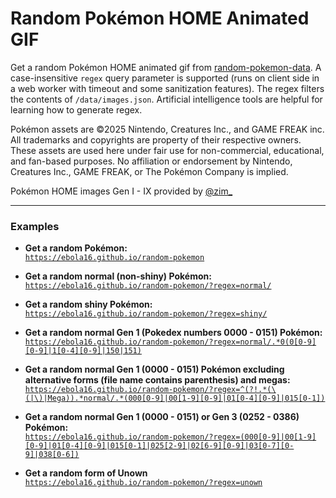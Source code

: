# Random Pokémon HOME Animated GIF

Get a random Pokémon HOME animated gif from [random-pokemon-data](https://github.com/Ebola16/random-pokemon-data). A case-insensitive `regex` query parameter is supported (runs on client side in a web worker with timeout and some sanitization features). The regex filters the contents of `/data/images.json`. Artificial intelligence tools are helpful for learning how to generate regex.

Pokémon assets are ©2025 Nintendo, Creatures Inc., and GAME FREAK inc.
All trademarks and copyrights are property of their respective owners.
These assets are used here under fair use for non-commercial, educational, and fan-based purposes.
No affiliation or endorsement by Nintendo, Creatures Inc., GAME FREAK, or The Pokémon Company is implied.

Pokémon HOME images Gen I - IX provided by [@zim_](https://x.com/zim_)

---

### Examples

- **Get a random Pokémon:**  
  [`https://ebola16.github.io/random-pokemon`](https://ebola16.github.io/random-pokemon)

- **Get a random normal (non-shiny) Pokémon:**  
  [`https://ebola16.github.io/random-pokemon/?regex=normal/`](https://ebola16.github.io/random-pokemon/?regex=normal/)

- **Get a random shiny Pokémon:**  
  [`https://ebola16.github.io/random-pokemon/?regex=shiny/`](https://ebola16.github.io/random-pokemon/?regex=shiny/)

- **Get a random normal Gen 1 (Pokedex numbers 0000 - 0151) Pokémon:**  
  [`https://ebola16.github.io/random-pokemon/?regex=normal/.*0(0[0-9][0-9]|1[0-4][0-9]|150|151)`](https://ebola16.github.io/random-pokemon/?regex=normal/.*0(0[0-9][0-9]|1[0-4][0-9]|150|151))

- **Get a random normal Gen 1 (0000 - 0151) Pokémon excluding alternative forms (file name contains parenthesis) and megas:**  
  [`https://ebola16.github.io/random-pokemon/?regex=^(?!.*(\(|\)|Mega)).*normal/.*(000[0-9]|00[1-9][0-9]|01[0-4][0-9]|015[0-1])`](https://ebola16.github.io/random-pokemon/?regex=%5E%28%3F%21.%2A%28%5C%28%7C%5C%29%7CMega%29%29.%2Anormal%2F.%2A%28000%5B0-9%5D%7C00%5B1-9%5D%5B0-9%5D%7C01%5B0-4%5D%5B0-9%5D%7C015%5B0-1%5D%29)

- **Get a random normal Gen 1 (0000 - 0151) or Gen 3 (0252 - 0386) Pokémon:**  
  [`https://ebola16.github.io/random-pokemon/?regex=(000[0-9]|00[1-9][0-9]|01[0-4][0-9]|015[0-1]|025[2-9]|02[6-9][0-9]|03[0-7][0-9]|038[0-6])`](https://ebola16.github.io/random-pokemon/?regex=(000[0-9]|00[1-9][0-9]|01[0-4][0-9]|015[0-1]|025[2-9]|02[6-9][0-9]|03[0-7][0-9]|038[0-6]))

- **Get a random form of Unown**  
  [`https://ebola16.github.io/random-pokemon/?regex=unown`](https://ebola16.github.io/random-pokemon/?regex=unown)